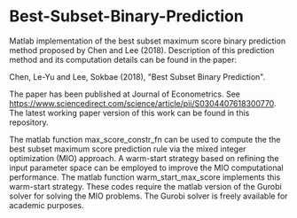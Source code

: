 # Best-Subset-Binary-Prediction
Matlab implementation of the best subset maximum score binary prediction method proposed by Chen and Lee (2018).
Description of this prediction method and its computation details can be found in the paper:

Chen, Le-Yu and Lee, Sokbae (2018), "Best Subset Binary Prediction". 

The paper has been published at Journal of Econometrics. See https://www.sciencedirect.com/science/article/pii/S0304407618300770. The latest working paper version of this work can be found in this repository. 

The matlab function max_score_constr_fn can be used to compute the the best subset maximum score prediction rule via the mixed integer optimization (MIO) approach. A warm-start strategy based on refining the input parameter space can be employed to improve the MIO computational performance. The matlab function warm_start_max_score implements this warm-start strategy. These codes require the matlab version of the Gurobi solver for solving the MIO problems. The Gurobi solver is freely available for academic purposes.
